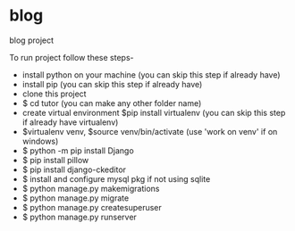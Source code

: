 # blog
blog project

To run project follow these steps-

- install python on your machine (you can skip this step if already have)
- install pip (you can skip this step if already have)
- clone this project
- $ cd tutor (you can make any other folder name)
- create virtual environment $pip install virtualenv (you can skip this step if already have virtualenv)
- $virtualenv venv, $source venv/bin/activate (use 'work on venv' if on windows)
- $ python -m pip install Django
- $ pip install pillow
- $ pip install django-ckeditor
- $ install and configure mysql pkg if not using sqlite
- $ python manage.py makemigrations
- $ python manage.py migrate 
- $ python manage.py createsuperuser 
- $ python manage.py runserver
